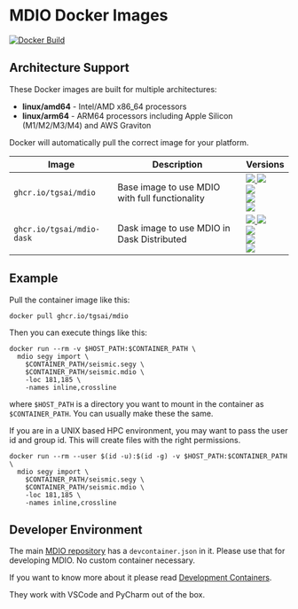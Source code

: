 # MDIO Docker Images

[![Docker Build](https://github.com/TGSAI/mdio-docker/actions/workflows/build.yml/badge.svg)](https://github.com/TGSAI/mdio-docker/actions/workflows/build.yml)

## Architecture Support

These Docker images are built for multiple architectures:
- **linux/amd64** - Intel/AMD x86_64 processors
- **linux/arm64** - ARM64 processors including Apple Silicon (M1/M2/M3/M4) and AWS Graviton

Docker will automatically pull the correct image for your platform.

| Image                     | Description                                    | Versions                                                                                                                                                                                                                                             |
| ------------------------- | ---------------------------------------------- | ---------------------------------------------------------------------------------------------------------------------------------------------------------------------------------------------------------------------------------------------------- |
| `ghcr.io/tgsai/mdio`      | Base image to use MDIO with full functionality | [![][tgsai-mdio-latest] ![][tgsai-mdio-release] <br/> ![][tgsai-mdio-py313-release] <br/> ![][tgsai-mdio-py312-release] <br/> ![][tgsai-mdio-py311-release]](https://github.com/tgsai/mdio-docker/pkgs/container/mdio)                               |
| `ghcr.io/tgsai/mdio-dask` | Dask image to use MDIO in Dask Distributed     | [![][tgsai-mdio-dask-latest] ![][tgsai-mdio-dask-release] <br/> ![][tgsai-mdio-dask-py313-release] <br/> ![][tgsai-mdio-dask-py312-release] <br/> ![][tgsai-mdio-dask-py311-release]](https://github.com/tgsai/mdio-docker/pkgs/container/mdio-dask) |

[tgsai-mdio-latest]: https://img.shields.io/badge/ghcr.io%2Ftgsai%2Fmdio-latest-purple
[tgsai-mdio-release]: https://img.shields.io/badge/ghcr.io%2Ftgsai%2Fmdio-1.0.1-purple
[tgsai-mdio-py311-release]: https://img.shields.io/badge/ghcr.io%2Ftgsai%2Fmdio-1.0.1--py3.11-purple
[tgsai-mdio-py312-release]: https://img.shields.io/badge/ghcr.io%2Ftgsai%2Fmdio-1.0.1--py3.12-purple
[tgsai-mdio-py313-release]: https://img.shields.io/badge/ghcr.io%2Ftgsai%2Fmdio-1.0.1--py3.13-purple
[tgsai-mdio-dask-latest]: https://img.shields.io/badge/ghcr.io%2Ftgsai%2Fmdio--dask-latest-purple
[tgsai-mdio-dask-release]: https://img.shields.io/badge/ghcr.io%2Ftgsai%2Fmdio--dask-1.0.1-purple
[tgsai-mdio-dask-py311-release]: https://img.shields.io/badge/ghcr.io%2Ftgsai%2Fmdio--dask-1.0.1--py3.11-purple
[tgsai-mdio-dask-py312-release]: https://img.shields.io/badge/ghcr.io%2Ftgsai%2Fmdio--dask-1.0.1--py3.12-purple
[tgsai-mdio-dask-py313-release]: https://img.shields.io/badge/ghcr.io%2Ftgsai%2Fmdio--dask-1.0.1--py3.13-purple

## Example

Pull the container image like this:

```shell
docker pull ghcr.io/tgsai/mdio
```

Then you can execute things like this:

```shell
docker run --rm -v $HOST_PATH:$CONTAINER_PATH \
  mdio segy import \
    $CONTAINER_PATH/seismic.segy \
    $CONTAINER_PATH/seismic.mdio \
    -loc 181,185 \
    -names inline,crossline
```

where `$HOST_PATH` is a directory you want to mount in the container as
`$CONTAINER_PATH`. You can usually make these the same.

If you are in a UNIX based HPC environment, you may want to pass the user id
and group id. This will create files with the right permissions.

```shell
docker run --rm --user $(id -u):$(id -g) -v $HOST_PATH:$CONTAINER_PATH \
  mdio segy import \
    $CONTAINER_PATH/seismic.segy \
    $CONTAINER_PATH/seismic.mdio \
    -loc 181,185 \
    -names inline,crossline
```

## Developer Environment

The main [MDIO repository] has a `devcontainer.json` in it. Please use that
for developing MDIO. No custom container necessary.

If you want to know more about it please read [Development Containers].

They work with VSCode and PyCharm out of the box.

[MDIO Repository]: https://github.com/TGSAI/mdio-python
[Development Containers]: https://containers.dev/
